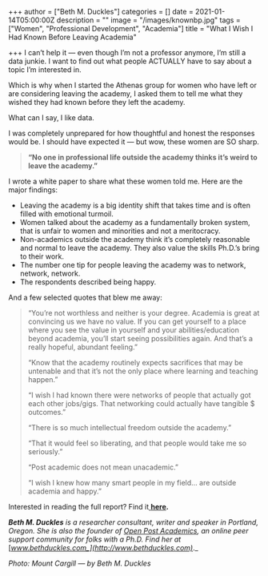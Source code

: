 +++
author = ["Beth M. Duckles"]
categories = []
date = 2021-01-14T05:00:00Z
description = ""
image = "/images/knownbp.jpg"
tags = ["Women", "Professional Development", "Academia"]
title = "What I Wish I Had Known Before Leaving Academia"

+++
I can’t help it — even though I’m not a professor anymore, I’m still a data junkie. I want to find out what people ACTUALLY have to say about a topic I’m interested in.

Which is why when I started the Athenas group for women who have left or are considering leaving the academy, I asked them to tell me what they wished they had known before they left the academy.

What can I say, I like data.

I was completely unprepared for how thoughtful and honest the responses would be. I should have expected it — but wow, these women are SO sharp.

> **“No one in professional life outside the academy thinks it’s weird to leave the academy.”**

I wrote a white paper to share what these women told me. Here are the major findings:

* Leaving the academy is a big identity shift that takes time and is often filled with emotional turmoil.
* Women talked about the academy as a fundamentally broken system, that is unfair to women and minorities and not a meritocracy.
* Non-academics outside the academy think it’s completely reasonable and normal to leave the academy. They also value the skills Ph.D.’s bring to their work.
* The number one tip for people leaving the academy was to network, network, network.
* The respondents described being happy.

And a few selected quotes that blew me away:

> “You’re not worthless and neither is your degree. Academia is great at convincing us we have no value. If you can get yourself to a place where you see the value in yourself and your abilities/education beyond academia, you’ll start seeing possibilities again. And that’s a really hopeful, abundant feeling.”
>
> “Know that the academy routinely expects sacrifices that may be untenable and that it’s not the only place where learning and teaching happen.”
>
> “I wish I had known there were networks of people that actually got each other jobs/gigs. That networking could actually have tangible $ outcomes.”
>
> “There is so much intellectual freedom outside the academy.”
>
> “That it would feel so liberating, and that people would take me so seriously.”
>
> “Post academic does not mean unacademic.”
>
> “I wish I knew how many smart people in my field… are outside academia and happy.”

Interested in reading the full report? Find it[ **here**](https://bethduckles.com/white-papers)**.**

**_Beth M. Duckles_** _is a researcher consultant, writer and speaker in Portland, Oregon. She is also the founder of_ [_Open Post Academics_](https://openpostac.org/)_, an online peer support community for folks with a Ph.D. Find her at_ [_www.bethduckles.com_](http://www.bethduckles.com)_._

_Photo: Mount Cargill — by Beth M. Duckles_